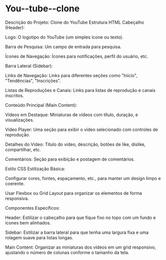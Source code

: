 ﻿# You--tube--clone
Descrição do Projeto: Clone do YouTube
Estrutura HTML
Cabeçalho (Header):

Logo: O logotipo do YouTube (um simples ícone ou texto).

Barra de Pesquisa: Um campo de entrada para pesquisa.

Ícones de Navegação: Ícones para notificações, perfil do usuário, etc.

Barra Lateral (Sidebar):

Links de Navegação: Links para diferentes seções como "Início", "Tendências", "Inscrições".

Listas de Reproduções e Canais: Links para listas de reprodução e canais inscritos.

Conteúdo Principal (Main Content):

Vídeos em Destaque: Miniaturas de vídeos com título, duração, e visualizações.

Vídeo Player: Uma seção para exibir o vídeo selecionado com controles de reprodução.

Detalhes do Vídeo: Título do vídeo, descrição, botões de like, dislike, compartilhar, etc.

Comentários: Seção para exibição e postagem de comentários.

Estilo CSS
Estilização Básica:

Configurar cores, fontes, espaçamento, etc., para manter um design limpo e coerente.

Usar Flexbox ou Grid Layout para organizar os elementos de forma responsiva.

Componentes Específicos:

Header: Estilizar o cabeçalho para que fique fixo no topo com um fundo e ícones bem alinhados.

Sidebar: Estilizar a barra lateral para que tenha uma largura fixa e uma rolagem suave para listas longas.

Main Content: Organizar as miniaturas dos vídeos em um grid responsivo, ajustando o número de colunas conforme o tamanho da tela.
